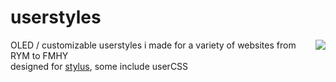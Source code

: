 # userstyles

<img src="https://github.com/user-attachments/assets/529b20f5-34ba-4b2b-ab08-68b0284588ad" align="right">

OLED / customizable userstyles i made for a variety of websites from RYM to FMHY <br>
designed for [stylus](https://github.com/openstyles/stylus), some include userCSS <br>
